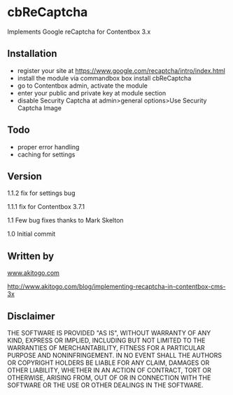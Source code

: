 # cbReCaptcha
Implements Google reCaptcha for Contentbox 3.x

## Installation
- register your site at https://www.google.com/recaptcha/intro/index.html
- install the module via commandbox box install cbReCaptcha
- go to Contentbox admin, activate the module
- enter your public and private key at module section
- disable Security Captcha at admin>general options>Use Security Captcha Image

## Todo
- proper error handling
- caching for settings

## Version
1.1.2 fix for settings bug

1.1.1 fix for Contentbox 3.7.1

1.1 Few bug fixes thanks to Mark Skelton 

1.0 Initial commit

## Written by
www.akitogo.com

http://www.akitogo.com/blog/implementing-recaptcha-in-contentbox-cms-3x

## Disclaimer
THE SOFTWARE IS PROVIDED "AS IS", WITHOUT WARRANTY OF ANY KIND, EXPRESS OR IMPLIED, INCLUDING BUT NOT LIMITED TO THE WARRANTIES OF MERCHANTABILITY, FITNESS FOR A PARTICULAR PURPOSE AND NONINFRINGEMENT. IN NO EVENT SHALL THE AUTHORS OR COPYRIGHT HOLDERS BE LIABLE FOR ANY CLAIM, DAMAGES OR OTHER LIABILITY, WHETHER IN AN ACTION OF CONTRACT, TORT OR OTHERWISE, ARISING FROM, OUT OF OR IN CONNECTION WITH THE SOFTWARE OR THE USE OR OTHER DEALINGS IN THE SOFTWARE.

